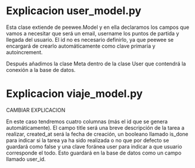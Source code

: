 # Explicacion user_model.py

Esta clase extiende de peewee.Model y en ella declaramos los campos que vamos a necesitar que será un email, username los puntos de partida y llegada del usuario. El id no es necesario definirlo, ya que peewee se encargará de crearlo automáticamente como clave primaria y autoincrement.

Después añadimos la clase Meta dentro de la clase User que contendrá la conexión a la base de datos.




# Explicacion viaje_model.py 

CAMBIAR EXPLICACION 

En este caso tendremos cuatro columnas (más el id que se genera automáticamente). El campo title será una breve descripción de la tarea a realizar, created_at será la fecha de creación, un booleano llamado is_done para indicar si la tarea ya ha sido realizada o no que por defecto se guardará como false y una clave foránea user para indicar a que usuario corresponde el todo. Esto guardará en la base de datos como un campo llamado user_id.
